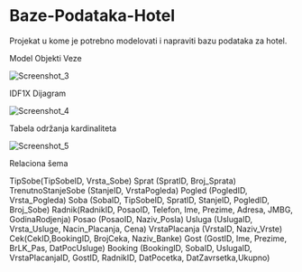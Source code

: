 # Baze-Podataka-Hotel

Projekat u kome je potrebno modelovati i napraviti bazu podataka za hotel.

Model Objekti Veze

![Screenshot_3](https://user-images.githubusercontent.com/111191947/201307778-77bb86e9-63f7-4078-93d0-33c186c74d0a.png)

IDF1X Dijagram

![Screenshot_4](https://user-images.githubusercontent.com/111191947/201307836-a389a998-bf84-4228-84ea-54dee5c72d2c.png)

Tabela održanja kardinaliteta

![Screenshot_5](https://user-images.githubusercontent.com/111191947/201307855-946e6467-3b4b-4eea-a5a3-3db9f6c0d762.png)




Relaciona šema

TipSobe(TipSobeID, Vrsta_Sobe)
Sprat (SpratID, Broj_Sprata)
TrenutnoStanjeSobe (StanjeID, VrstaPogleda)
Pogled (PogledID, Vrsta_Pogleda)
Soba (SobaID, TipSobeID, SpratID, StanjeID, PogledID, Broj_Sobe)
Radnik(RadnikID, PosaoID, Telefon, Ime, Prezime, Adresa, JMBG, GodinaRodjenja)
Posao (PosaoID, Naziv_Posla)
Usluga (UslugaID, Vrsta_Usluge, Nacin_Placanja, Cena)
VrstaPlacanja (VrstaID, Naziv_Vrste)
Cek(CekID,BookingID, BrojCeka, Naziv_Banke)
Gost (GostID, Ime, Prezime, BrLK_Pas, DatPocUsluge)
Booking (BookingID, SobaID, UslugaID, VrstaPlacanjaID, GostID, RadnikID, DatPocetka, DatZavrsetka,Ukupno)
